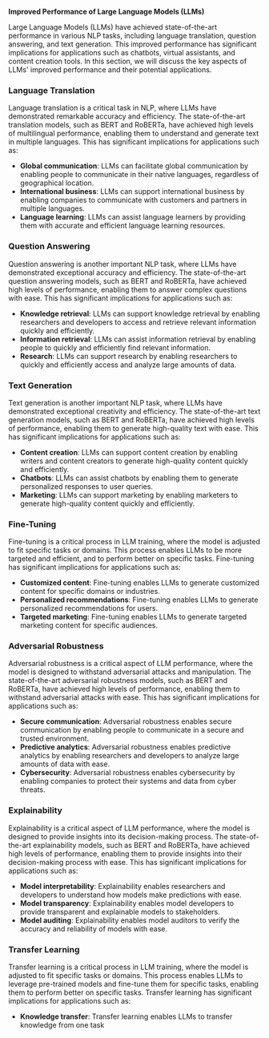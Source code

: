 **Improved Performance of Large Language Models (LLMs)**

Large Language Models (LLMs) have achieved state-of-the-art performance in various NLP tasks, including language translation, question answering, and text generation. This improved performance has significant implications for applications such as chatbots, virtual assistants, and content creation tools. In this section, we will discuss the key aspects of LLMs' improved performance and their potential applications.

### Language Translation

Language translation is a critical task in NLP, where LLMs have demonstrated remarkable accuracy and efficiency. The state-of-the-art translation models, such as BERT and RoBERTa, have achieved high levels of multilingual performance, enabling them to understand and generate text in multiple languages. This has significant implications for applications such as:

* **Global communication**: LLMs can facilitate global communication by enabling people to communicate in their native languages, regardless of geographical location.
* **International business**: LLMs can support international business by enabling companies to communicate with customers and partners in multiple languages.
* **Language learning**: LLMs can assist language learners by providing them with accurate and efficient language learning resources.

### Question Answering

Question answering is another important NLP task, where LLMs have demonstrated exceptional accuracy and efficiency. The state-of-the-art question answering models, such as BERT and RoBERTa, have achieved high levels of performance, enabling them to answer complex questions with ease. This has significant implications for applications such as:

* **Knowledge retrieval**: LLMs can support knowledge retrieval by enabling researchers and developers to access and retrieve relevant information quickly and efficiently.
* **Information retrieval**: LLMs can assist information retrieval by enabling people to quickly and efficiently find relevant information.
* **Research**: LLMs can support research by enabling researchers to quickly and efficiently access and analyze large amounts of data.

### Text Generation

Text generation is another important NLP task, where LLMs have demonstrated exceptional creativity and efficiency. The state-of-the-art text generation models, such as BERT and RoBERTa, have achieved high levels of performance, enabling them to generate high-quality text with ease. This has significant implications for applications such as:

* **Content creation**: LLMs can support content creation by enabling writers and content creators to generate high-quality content quickly and efficiently.
* **Chatbots**: LLMs can assist chatbots by enabling them to generate personalized responses to user queries.
* **Marketing**: LLMs can support marketing by enabling marketers to generate high-quality content quickly and efficiently.

### Fine-Tuning

Fine-tuning is a critical process in LLM training, where the model is adjusted to fit specific tasks or domains. This process enables LLMs to be more targeted and efficient, and to perform better on specific tasks. Fine-tuning has significant implications for applications such as:

* **Customized content**: Fine-tuning enables LLMs to generate customized content for specific domains or industries.
* **Personalized recommendations**: Fine-tuning enables LLMs to generate personalized recommendations for users.
* **Targeted marketing**: Fine-tuning enables LLMs to generate targeted marketing content for specific audiences.

### Adversarial Robustness

Adversarial robustness is a critical aspect of LLM performance, where the model is designed to withstand adversarial attacks and manipulation. The state-of-the-art adversarial robustness models, such as BERT and RoBERTa, have achieved high levels of performance, enabling them to withstand adversarial attacks with ease. This has significant implications for applications such as:

* **Secure communication**: Adversarial robustness enables secure communication by enabling people to communicate in a secure and trusted environment.
* **Predictive analytics**: Adversarial robustness enables predictive analytics by enabling researchers and developers to analyze large amounts of data with ease.
* **Cybersecurity**: Adversarial robustness enables cybersecurity by enabling companies to protect their systems and data from cyber threats.

### Explainability

Explainability is a critical aspect of LLM performance, where the model is designed to provide insights into its decision-making process. The state-of-the-art explainability models, such as BERT and RoBERTa, have achieved high levels of performance, enabling them to provide insights into their decision-making process with ease. This has significant implications for applications such as:

* **Model interpretability**: Explainability enables researchers and developers to understand how models make predictions with ease.
* **Model transparency**: Explainability enables model developers to provide transparent and explainable models to stakeholders.
* **Model auditing**: Explainability enables model auditors to verify the accuracy and reliability of models with ease.

### Transfer Learning

Transfer learning is a critical process in LLM training, where the model is adjusted to fit specific tasks or domains. This process enables LLMs to leverage pre-trained models and fine-tune them for specific tasks, enabling them to perform better on specific tasks. Transfer learning has significant implications for applications such as:

* **Knowledge transfer**: Transfer learning enables LLMs to transfer knowledge from one task